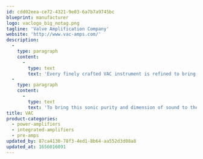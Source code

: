 ```yaml
---
id: cdd02eea-ce72-4321-9e03-6a7b7a9745bc
blueprint: manufacturer
logo: vaclogo_big_notag.png
tagline: 'Valve Amplification Company'
website: 'http://www.vac-amps.com/'
description:
  -
    type: paragraph
    content:
      -
        type: text
        text: 'Every finely crafted VAC instrument is refined to bring music to life with stunning vividness and realism and to convey music with the very breath of life present in the recording studio or concert hall. VAC products are masterpieces because they allow each recorded performance to be heard with the musical authenticity the musicians intended.'
  -
    type: paragraph
    content:
      -
        type: text
        text: 'To bring this sonic purity and dimension of sound to the discerning ears of our customer, VAC uses vacuum tube technology almost exclusively. A passion for superb sound quality and expert attention to detail is also required to refine each piece to its peak of performance. Great care is evident in every note sounded by a VAC instrument. This is an appreciation that can only grow over a lifetime of listening for the music lover. Listen and let the sound be your guide!'
title: VAC
product-categories:
  - power-amplifiers
  - integrated-amplifiers
  - pre-amps
updated_by: 87ca4130-78f3-4ed1-8b64-aa552d3d08a8
updated_at: 1656016091
---
```

